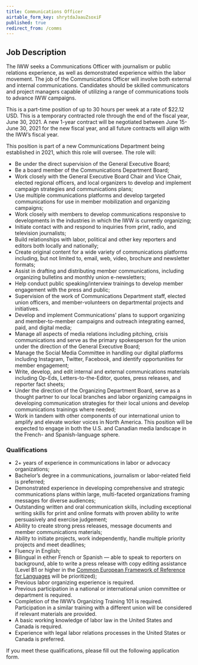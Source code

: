```yaml
---
title: Communications Officer
airtable_form_key: shrytdaJaauZsoxiF
published: true
redirect_from: /comms
---
```

## Job Description

The IWW seeks a Communications Officer with journalism or public relations experience, as well as demonstrated experience within the labor movement. The job of the Communications Officer will involve both external and internal communications. Candidates should be skilled communicators and project managers capable of utilizing a range of communications tools to advance IWW campaigns.

This is a part-time position of up to 30 hours per week at a rate of $22.12 USD. This is a temporary contracted role through the end of the fiscal year, June 30, 2021. A new 1-year contract will be negotiated between June 15-June 30, 2021 for the new fiscal year, and all future contracts will align with the IWW’s fiscal year.

This position is part of a new Communications Department being established in 2021, which this role will oversee. The role will:
- Be under the direct supervision of the General Executive Board;
- Be a board member of the Communications Department Board;
- Work closely with the General Executive Board Chair and Vice Chair, elected regional officers, and local organizers to develop and implement campaign strategies and communications plans;
- Use multiple communications platforms and develop targeted communications for use in member mobilization and organizing campaigns;
- Work closely with members to develop communications responsive to developments in the industries in which the IWW is currently organizing;
- Initiate contact with and respond to inquiries from print, radio, and television journalists;
- Build relationships with labor, political and other key reporters and editors both locally and nationally;
- Create original content for a wide variety of communications platforms including, but not limited to, email, web, video, brochure and newsletter formats;
- Assist in drafting and distributing member communications, including organizing bulletins and monthly union e-newsletters;
- Help conduct public speaking/interview trainings to develop member engagement with the press and public;
- Supervision of the work of Communications Department staff, elected union officers, and member-volunteers on departmental projects and initiatives.
- Develop and implement Communications' plans to support organizing and member-to-member campaigns and outreach integrating earned, paid, and digital media;
- Manage all aspects of media relations including pitching, crisis communications and serve as the primary spokesperson for the union under the direction of the General Executive Board;
- Manage the Social Media Committee in handling our digital platforms including Instagram, Twitter, Facebook, and identify opportunities for member engagement;
- Write, develop, and edit internal and external communications materials including Op-Eds, Letters-to-the-Editor, quotes, press releases, and reporter fact sheets;
- Under the direction of the Organizing Department Board, serve as a thought partner to our local branches and labor organizing campaigns in developing communication strategies for their local unions and develop communications trainings where needed;
- Work in tandem with other components of our international union to amplify and elevate worker voices in North America. This position will be expected to engage in both the U.S. and Canadian media landscape in the French- and Spanish-language sphere.

### Qualifications
- 2+ years of experience in communications in labor or advocacy organizations;
- Bachelor’s degree in a communications, journalism or labor-related field is preferred;
- Demonstrated experience in developing comprehensive and strategic communications plans within large, multi-faceted organizations framing messages for diverse audiences;
- Outstanding written and oral communication skills, including exceptional writing skills for print and online formats with proven ability to write persuasively and exercise judgement;
- Ability to create strong press releases, message documents and member communications materials;
- Ability to initiate projects, work independently, handle multiple priority projects and meet deadlines;
- Fluency in English;
- Bilingual in either French or Spanish — able to speak to reporters on background, able to write a press release with copy editing assistance (Level B1 or higher in the [Common European Framework of Reference for Languages](https://en.wikipedia.org/wiki/Common_European_Framework_of_Reference_for_Languages) will be prioritized);
- Previous labor organizing experience is required.
- Previous participation in a national or international union committee or department is required.
- Completion of the IWW’s Organizing Training 101 is required. Participation in a similar training with a different union will be considered if relevant materials are provided.
- A basic working knowledge of labor law in the United States and Canada is required.
- Experience with legal labor relations processes in the United States or Canada is preferred.

If you meet these qualifications, please fill out the following application form.
